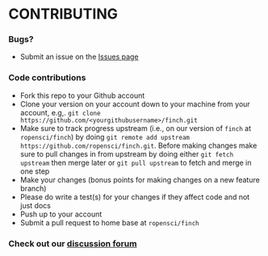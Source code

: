 # CONTRIBUTING #

### Bugs?

* Submit an issue on the [Issues page](https://github.com/ropensci/finch/issues)

### Code contributions

* Fork this repo to your Github account
* Clone your version on your account down to your machine from your account, e.g,. `git clone https://github.com/<yourgithubusername>/finch.git`
* Make sure to track progress upstream (i.e., on our version of `finch` at `ropensci/finch`) by doing `git remote add upstream https://github.com/ropensci/finch.git`. Before making changes make sure to pull changes in from upstream by doing either `git fetch upstream` then merge later or `git pull upstream` to fetch and merge in one step
* Make your changes (bonus points for making changes on a new feature branch)
* Please do write a test(s) for your changes if they affect code and not just docs
* Push up to your account
* Submit a pull request to home base at `ropensci/finch`

### Check out our [discussion forum](https://discuss.ropensci.org)
